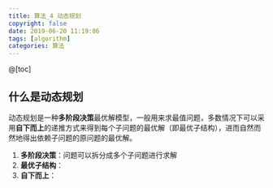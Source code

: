 ```yaml
---
title: 算法_4 动态规划
copyright: false
date: 2019-06-20 11:19:06
tags: [algorithm]
categories: 算法
---
```




@[toc]



## 什么是动态规划

动态规划是一种**多阶段决策**最优解模型，一般用来求最值问题，多数情况下可以采用**自下而上**的递推方式来得到每个子问题的最优解（即最优子结构），进而自然而然地得出依赖子问题的原问题的最优解。

1. **多阶段决策**：问题可以拆分成多个子问题进行求解
2. **最优子结构**：
3. **自下而上**：


